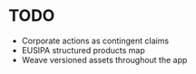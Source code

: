 # TODO

- Corporate actions as contingent claims
- EUSIPA structured products map
- Weave versioned assets throughout the app
